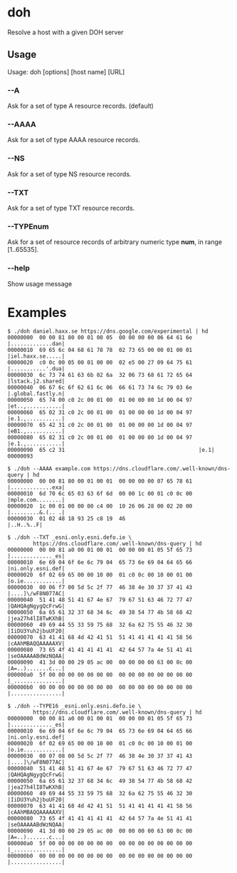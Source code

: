 # doh

Resolve a host with a given DOH server

## Usage

Usage: doh [options] [host name] [URL]

### --A

Ask for a set of type A resource records. (default)

### --AAAA

Ask for a set of type AAAA resource records.

### --NS

Ask for a set of type NS resource records.

### --TXT

Ask for a set of type TXT resource records.

### --TYPEnum

Ask for a set of resource records of arbitrary numeric type **num**,
in range [1..65535].

### --help

Show usage message

# Examples

    $ ./doh daniel.haxx.se https://dns.google.com/experimental | hd
    00000000  00 00 81 80 00 01 00 05  00 00 00 00 06 64 61 6e  |.............dan|
    00000010  69 65 6c 04 68 61 78 78  02 73 65 00 00 01 00 01  |iel.haxx.se.....|
    00000020  c0 0c 00 05 00 01 00 00  02 e5 00 27 09 64 75 61  |...........'.dua|
    00000030  6c 73 74 61 63 6b 02 6a  32 06 73 68 61 72 65 64  |lstack.j2.shared|
    00000040  06 67 6c 6f 62 61 6c 06  66 61 73 74 6c 79 03 6e  |.global.fastly.n|
    00000050  65 74 00 c0 2c 00 01 00  01 00 00 00 1d 00 04 97  |et..,...........|
    00000060  65 02 31 c0 2c 00 01 00  01 00 00 00 1d 00 04 97  |e.1.,...........|
    00000070  65 42 31 c0 2c 00 01 00  01 00 00 00 1d 00 04 97  |eB1.,...........|
    00000080  65 82 31 c0 2c 00 01 00  01 00 00 00 1d 00 04 97  |e.1.,...........|
    00000090  65 c2 31                                          |e.1|
    00000093

    $ ./doh --AAAA example.com https://dns.cloudflare.com/.well-known/dns-query | hd
    00000000  00 00 81 80 00 01 00 01  00 00 00 00 07 65 78 61  |.............exa|
    00000010  6d 70 6c 65 03 63 6f 6d  00 00 1c 00 01 c0 0c 00  |mple.com........|
    00000020  1c 00 01 00 00 00 c4 00  10 26 06 28 00 02 20 00  |.........&.(.. .|
    00000030  01 02 48 18 93 25 c8 19  46                       |..H..%..F|

    $ ./doh --TXT _esni.only.esni.defo.ie \
	        https://dns.cloudflare.com/.well-known/dns-query | hd
	00000000  00 00 81 a0 00 01 00 01  00 00 00 01 05 5f 65 73  |............._es|
	00000010  6e 69 04 6f 6e 6c 79 04  65 73 6e 69 04 64 65 66  |ni.only.esni.def|
	00000020  6f 02 69 65 00 00 10 00  01 c0 0c 00 10 00 01 00  |o.ie............|
	00000030  00 06 f7 00 5d 5c 2f 77  46 38 4e 30 37 37 41 43  |....]\/wF8N077AC|
	00000040  51 41 48 51 41 67 4e 67  79 67 51 63 46 72 77 47  |QAHQAgNgygQcFrwG|
	00000050  6a 65 61 32 37 68 34 6c  49 38 54 77 4b 58 68 42  |jea27h4lI8TwKXhB|
	00000060  49 69 44 55 33 59 75 68  32 6a 62 75 55 46 32 30  |IiDU3Yuh2jbuUF20|
	00000070  63 41 41 68 4d 42 41 51  51 41 41 41 41 41 58 56  |cAAhMBAQQAAAAAXV|
	00000080  73 65 4f 41 41 41 41 41  42 64 57 7a 4e 51 41 41  |seOAAAAABdWzNQAA|
	00000090  41 3d 00 00 29 05 ac 00  00 00 00 00 63 00 0c 00  |A=..).......c...|
	000000a0  5f 00 00 00 00 00 00 00  00 00 00 00 00 00 00 00  |_...............|
	000000b0  00 00 00 00 00 00 00 00  00 00 00 00 00 00 00 00  |................|

    $ ./doh --TYPE16 _esni.only.esni.defo.ie \
	        https://dns.cloudflare.com/.well-known/dns-query | hd
	00000000  00 00 81 a0 00 01 00 01  00 00 00 01 05 5f 65 73  |............._es|
	00000010  6e 69 04 6f 6e 6c 79 04  65 73 6e 69 04 64 65 66  |ni.only.esni.def|
	00000020  6f 02 69 65 00 00 10 00  01 c0 0c 00 10 00 01 00  |o.ie............|
	00000030  00 07 08 00 5d 5c 2f 77  46 38 4e 30 37 37 41 43  |....]\/wF8N077AC|
	00000040  51 41 48 51 41 67 4e 67  79 67 51 63 46 72 77 47  |QAHQAgNgygQcFrwG|
	00000050  6a 65 61 32 37 68 34 6c  49 38 54 77 4b 58 68 42  |jea27h4lI8TwKXhB|
	00000060  49 69 44 55 33 59 75 68  32 6a 62 75 55 46 32 30  |IiDU3Yuh2jbuUF20|
	00000070  63 41 41 68 4d 42 41 51  51 41 41 41 41 41 58 56  |cAAhMBAQQAAAAAXV|
	00000080  73 65 4f 41 41 41 41 41  42 64 57 7a 4e 51 41 41  |seOAAAAABdWzNQAA|
	00000090  41 3d 00 00 29 05 ac 00  00 00 00 00 63 00 0c 00  |A=..).......c...|
	000000a0  5f 00 00 00 00 00 00 00  00 00 00 00 00 00 00 00  |_...............|
	000000b0  00 00 00 00 00 00 00 00  00 00 00 00 00 00 00 00  |................|
